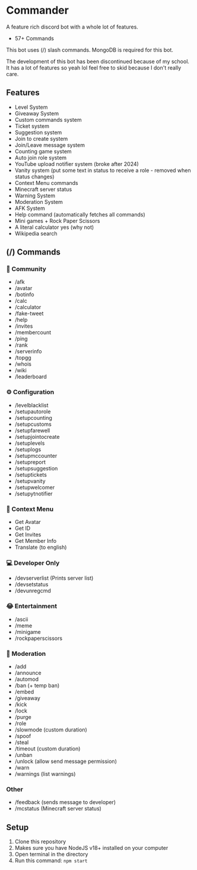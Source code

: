 # Commander
A feature rich discord bot with a whole lot of features.
- 57+ Commands

This bot uses (/) slash commands.
MongoDB is required for this bot.

The development of this bot has been discontinued because of my school.
It has a lot of features so yeah lol feel free to skid because I don't really care.

## Features
- Level System
- Giveaway System
- Custom commands system
- Ticket system
- Suggestion system
- Join to create system
- Join/Leave message system
- Counting game system
- Auto join role system
- YouTube upload notifier system (broke after 2024)
- Vanity system (put some text in status to receive a role - removed when status changes)
- Context Menu commands
- Minecraft server status
- Warning System
- Moderation System
- AFK System
- Help command (automatically fetches all commands)
- Mini games + Rock Paper Scissors
- A literal calculator yes (why not)
- Wikipedia search

## (/) Commands
### 👤 Community
- /afk
- /avatar
- /botinfo
- /calc
- /calculator
- /fake-tweet
- /help
- /invites
- /membercount
- /ping
- /rank
- /serverinfo
- /topgg
- /whois
- /wiki
- /leaderboard
### ⚙ Configuration
- /levelblacklist
- /setupautorole
- /setupcounting
- /setupcustoms
- /setupfarewell
- /setupjointocreate
- /setuplevels
- /setuplogs
- /setupmccounter
- /setupreport
- /setupsuggestion
- /setuptickets
- /setupvanity
- /setupwelcomer
- /setupytnotifier
### 🔗 Context Menu
- Get Avatar
- Get ID
- Get Invites
- Get Member Info
- Translate (to english)
### 💻 Developer Only
- /devserverlist (Prints server list)
- /devsetstatus
- /devunregcmd
### 😂 Entertainment
- /ascii
- /meme
- /minigame
- /rockpaperscissors
### 🔨 Moderation
- /add
- /announce
- /automod
- /ban (+ temp ban)
- /embed
- /giveaway
- /kick
- /lock
- /purge
- /role
- /slowmode (custom duration)
- /spoof
- /steal
- /timeout (custom duration)
- /unban
- /unlock (allow send message permission)
- /warn
- /warnings (list warnings)
### Other
- /feedback (sends message to developer)
- /mcstatus (Minecraft server status)


## Setup
1. Clone this repository
2. Makes sure you have NodeJS v18+ installed on your computer
3. Open terminal in the directory
4. Run this command: `npm start`